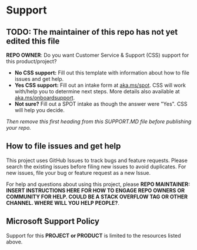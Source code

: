 # Support

## TODO: The maintainer of this repo has not yet edited this file

**REPO OWNER**: Do you want Customer Service & Support (CSS) support for this
product/project?

- **No CSS support:** Fill out this template with information about how to file
  issues and get help.
- **Yes CSS support:** Fill out an intake form at
  [aka.ms/spot](https://aka.ms/spot). CSS will work with/help you to determine
  next steps. More details also available at
  [aka.ms/onboardsupport](https://aka.ms/onboardsupport).
- **Not sure?** Fill out a SPOT intake as though the answer were "Yes". CSS will
  help you decide.

_Then remove this first heading from this SUPPORT.MD file before publishing your
repo._

## How to file issues and get help

This project uses GitHub Issues to track bugs and feature requests. Please
search the existing issues before filing new issues to avoid duplicates. For new
issues, file your bug or feature request as a new Issue.

For help and questions about using this project, please **REPO MAINTAINER:
INSERT INSTRUCTIONS HERE FOR HOW TO ENGAGE REPO OWNERS OR COMMUNITY FOR HELP.
COULD BE A STACK OVERFLOW TAG OR OTHER CHANNEL. WHERE WILL YOU HELP PEOPLE?**.

## Microsoft Support Policy

Support for this **PROJECT or PRODUCT** is limited to the resources listed
above.
